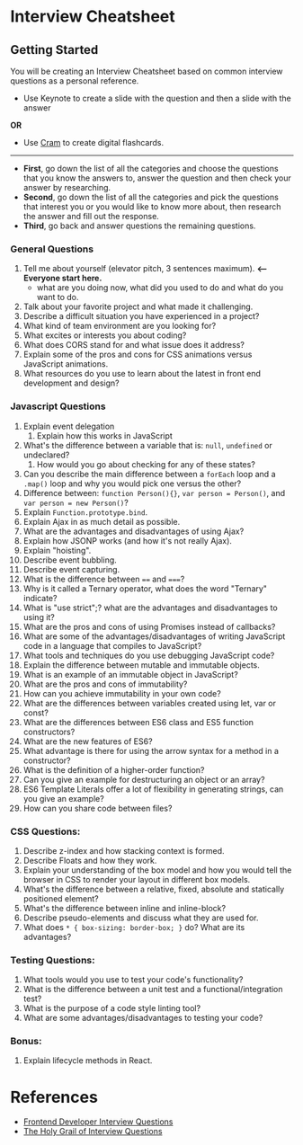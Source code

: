 # Interview Cheatsheet

## Getting Started

You will be creating an Interview Cheatsheet based on common interview questions as a personal reference. 

- Use Keynote to create a slide with the question and then a slide with the answer

**OR**

- Use [Cram](https://www.cram.com/) to create digital flashcards.

********

- **First**, go down the list of all the categories and choose the questions that you know the answers to, answer the question and then check your answer by researching.
- **Second**, go down the list of all the categories and pick the questions that interest you or you would like to know more about, then research the answer and fill out the response.
- **Third**, go back and answer questions the remaining questions.


### General Questions

1. Tell me about yourself (elevator pitch, 3 sentences maximum).  **<-- Everyone start here.**
    - what are you doing now, what did you used to do and what do you want to do.
1. Talk about your favorite project and what made it challenging.  
1. Describe a difficult situation you have experienced in a project?  
1. What kind of team environment are you looking for?
1. What excites or interests you about coding?
1. What does CORS stand for and what issue does it address?
1. Explain some of the pros and cons for CSS animations versus JavaScript animations.
1. What resources do you use to learn about the latest in front end development and design?


### Javascript Questions

1. Explain event delegation
    1. Explain how this works in JavaScript
1. What's the difference between a variable that is: `null`, `undefined` or undeclared?
    1. How would you go about checking for any of these states?
1. Can you describe the main difference between a `forEach` loop and a `.map()` loop and why you would pick one versus the other?
1. Difference between: `function Person(){}`, `var person = Person()`, and `var person = new Person()`?
1. Explain `Function.prototype.bind`.
1. Explain Ajax in as much detail as possible.
1. What are the advantages and disadvantages of using Ajax?
1. Explain how JSONP works (and how it's not really Ajax).
1. Explain "hoisting".
1. Describe event bubbling.
1. Describe event capturing.
1. What is the difference between `==` and `===`?
1. Why is it called a Ternary operator, what does the word "Ternary" indicate?
1. What is "use strict";? what are the advantages and disadvantages to using it?
1. What are the pros and cons of using Promises instead of callbacks?
1. What are some of the advantages/disadvantages of writing JavaScript code in a language that compiles to JavaScript?
1. What tools and techniques do you use debugging JavaScript code?
1. Explain the difference between mutable and immutable objects.
1. What is an example of an immutable object in JavaScript?
1. What are the pros and cons of immutability?
1. How can you achieve immutability in your own code?
1. What are the differences between variables created using let, var or const?
1. What are the differences between ES6 class and ES5 function constructors?
1. What are the new features of ES6?
1. What advantage is there for using the arrow syntax for a method in a constructor?
1. What is the definition of a higher-order function?
1. Can you give an example for destructuring an object or an array?
1. ES6 Template Literals offer a lot of flexibility in generating strings, can you give an example?
1. How can you share code between files?


### CSS Questions:
1. Describe z-index and how stacking context is formed.
1. Describe Floats and how they work.
1. Explain your understanding of the box model and how you would tell the browser in CSS to render your layout in different box models.
1. What's the difference between a relative, fixed, absolute and statically positioned element?
1. What's the difference between inline and inline-block?
1. Describe pseudo-elements and discuss what they are used for.
1. What does `* { box-sizing: border-box; }` do? What are its advantages?


### Testing Questions:
1. What tools would you use to test your code's functionality?
1. What is the difference between a unit test and a functional/integration test?
1. What is the purpose of a code style linting tool?
1. What are some advantages/disadvantages to testing your code?

### Bonus:
1. Explain lifecycle methods in React.

# References
- [Frontend Developer Interview Questions](https://github.com/h5bp/Front-end-Developer-Interview-Questions)
- [The Holy Grail of Interview Questions](https://github.com/MaximAbramchuck/awesome-interview-questions)
